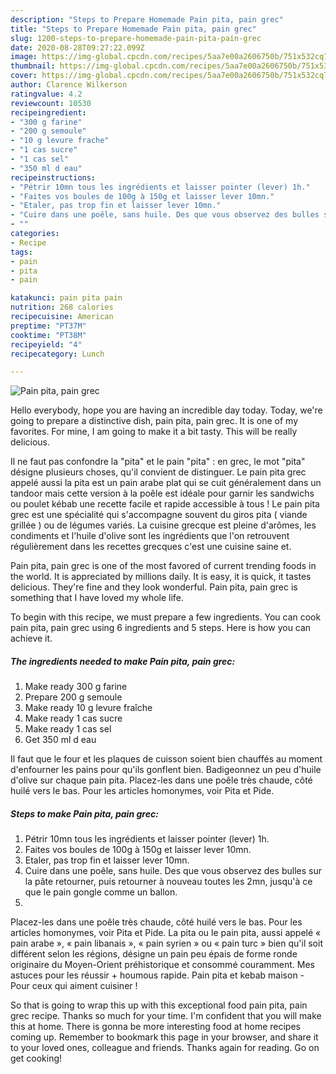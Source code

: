 ```yaml
---
description: "Steps to Prepare Homemade Pain pita, pain grec"
title: "Steps to Prepare Homemade Pain pita, pain grec"
slug: 1200-steps-to-prepare-homemade-pain-pita-pain-grec
date: 2020-08-28T09:27:22.099Z
image: https://img-global.cpcdn.com/recipes/5aa7e00a2606750b/751x532cq70/pain-pita-pain-grec-photo-principale-de-la-recette.jpg
thumbnail: https://img-global.cpcdn.com/recipes/5aa7e00a2606750b/751x532cq70/pain-pita-pain-grec-photo-principale-de-la-recette.jpg
cover: https://img-global.cpcdn.com/recipes/5aa7e00a2606750b/751x532cq70/pain-pita-pain-grec-photo-principale-de-la-recette.jpg
author: Clarence Wilkerson
ratingvalue: 4.2
reviewcount: 10530
recipeingredient:
- "300 g farine"
- "200 g semoule"
- "10 g levure frache"
- "1 cas sucre"
- "1 cas sel"
- "350 ml d eau"
recipeinstructions:
- "Pétrir 10mn tous les ingrédients et laisser pointer (lever) 1h."
- "Faites vos boules de 100g à 150g et laisser lever 10mn."
- "Etaler, pas trop fin et laisser lever 10mn."
- "Cuire dans une poêle, sans huile. Des que vous observez des bulles sur la pâte retourner, puis retourner à nouveau toutes les 2mn, jusqu&#39;à ce que le pain gongle comme un ballon."
- ""
categories:
- Recipe
tags:
- pain
- pita
- pain

katakunci: pain pita pain 
nutrition: 268 calories
recipecuisine: American
preptime: "PT37M"
cooktime: "PT38M"
recipeyield: "4"
recipecategory: Lunch

---
```



![Pain pita, pain grec](https://img-global.cpcdn.com/recipes/5aa7e00a2606750b/751x532cq70/pain-pita-pain-grec-photo-principale-de-la-recette.jpg)

Hello everybody, hope you are having an incredible day today. Today, we're going to prepare a distinctive dish, pain pita, pain grec. It is one of my favorites. For mine, I am going to make it a bit tasty. This will be really delicious.

Il ne faut pas confondre la &#34;pita&#34; et le pain &#34;pita&#34; : en grec, le mot &#34;pita&#34; désigne plusieurs choses, qu&#39;il convient de distinguer. Le pain pita grec appelé aussi la pita est un pain arabe plat qui se cuit généralement dans un tandoor mais cette version à la poêle est idéale pour garnir les sandwichs ou poulet kébab une recette facile et rapide accessible à tous ! Le pain pita grec est une spécialité qui s&#39;accompagne souvent du giros pita ( viande grillée ) ou de légumes variés. La cuisine grecque est pleine d&#39;arômes, les condiments et l&#39;huile d&#39;olive sont les ingrédients que l&#39;on retrouvent régulièrement dans les recettes grecques c&#39;est une cuisine saine et.

Pain pita, pain grec is one of the most favored of current trending foods in the world. It is appreciated by millions daily. It is easy, it is quick, it tastes delicious. They're fine and they look wonderful. Pain pita, pain grec is something that I have loved my whole life.


To begin with this recipe, we must prepare a few ingredients. You can cook pain pita, pain grec using 6 ingredients and 5 steps. Here is how you can achieve it.

<!--inarticleads1-->

##### The ingredients needed to make Pain pita, pain grec:

1. Make ready 300 g farine
1. Prepare 200 g semoule
1. Make ready 10 g levure fraîche
1. Make ready 1 cas sucre
1. Make ready 1 cas sel
1. Get 350 ml d eau


Il faut que le four et les plaques de cuisson soient bien chauffés au moment d&#39;enfourner les pains pour qu&#39;ils gonflent bien. Badigeonnez un peu d&#39;huile d&#39;olive sur chaque pain pita. Placez-les dans une poêle très chaude, côté huilé vers le bas. Pour les articles homonymes, voir Pita et Pide. 

<!--inarticleads2-->

##### Steps to make Pain pita, pain grec:

1. Pétrir 10mn tous les ingrédients et laisser pointer (lever) 1h.
1. Faites vos boules de 100g à 150g et laisser lever 10mn.
1. Etaler, pas trop fin et laisser lever 10mn.
1. Cuire dans une poêle, sans huile. Des que vous observez des bulles sur la pâte retourner, puis retourner à nouveau toutes les 2mn, jusqu&#39;à ce que le pain gongle comme un ballon.
1. 


Placez-les dans une poêle très chaude, côté huilé vers le bas. Pour les articles homonymes, voir Pita et Pide. La pita ou le pain pita, aussi appelé « pain arabe », « pain libanais », « pain syrien » ou « pain turc » bien qu&#39;il soit différent selon les régions, désigne un pain peu épais de forme ronde originaire du Moyen-Orient préhistorique et consommé couramment. Mes astuces pour les réussir + houmous rapide. Pain pita et kebab maison - Pour ceux qui aiment cuisiner ! 

So that is going to wrap this up with this exceptional food pain pita, pain grec recipe. Thanks so much for your time. I'm confident that you will make this at home. There is gonna be more interesting food at home recipes coming up. Remember to bookmark this page in your browser, and share it to your loved ones, colleague and friends. Thanks again for reading. Go on get cooking!
